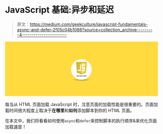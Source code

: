 # JavaScript 基础:异步和延迟

> 原文：<https://medium.com/geekculture/javascript-fundamentals-async-and-defer-2f05c04b1086?source=collection_archive---------4----------------------->

![](img/498e6a29bc950ab721d6dd27fbdd12e5.png)

每当从 HTML 页面加载 JavaScript 时，注意页面的加载性能是很重要的。页面加载时间很大程度上取决于**在哪里**和**如何**添加脚本到你的 HTML 页面。

在本文中，我们将看看如何使用`async`和`defer`来控制脚本的执行顺序&来优化页面加载速度！